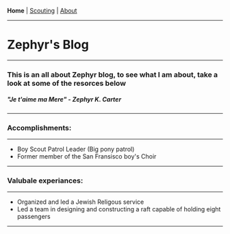 
**Home** \| <a href="https://zephyrcarter.github.io/Scouting.html" target="_blank" rel="noopener noreferrer">Scouting</a> \| <a href="LINK" target="_blank" rel="noopener noreferrer">About</a>

  <hr>

<h1>Zephyr's Blog</h1>

  <hr>
  
<h3>This is an all about Zephyr blog, to see what I am about, take a look at some of the resorces below</hr>
<h5><i>"Je t'aime ma Mere" - Zephyr K. Carter</i></h5>

  <hr>

<h3>Accomplishments:</h3>

  <hr>

<ul>

<li>Boy Scout Patrol Leader (Big pony patrol)</li>
<li>Former member of the San Fransisco boy's Choir</li>
  
</ul>

  <hr>

<h3>Valubale experiances:</h3>

  <hr>

<ul>

<li>Organized and led a Jewish Religous service</li>
<li>Led a team in designing and constructing a raft capable of holding eight passengers </li>
  
</ul>

  <hr>








  
  
